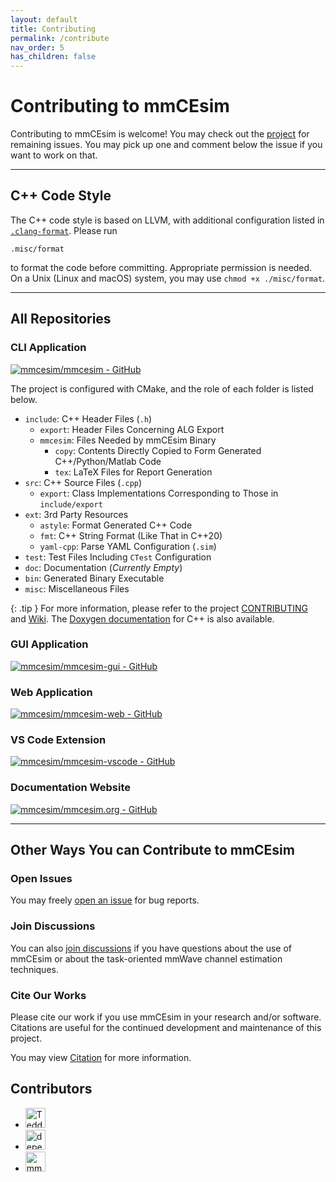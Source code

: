 ```yaml
---
layout: default
title: Contributing
permalink: /contribute
nav_order: 5
has_children: false
---
```


# Contributing to mmCEsim

Contributing to mmCEsim is welcome!
You may check out the [project](https://github.com/orgs/mmcesim/projects/1)
for remaining issues.
You may pick up one and comment below the issue if you want to work on that.

***

## C++ Code Style
The C++ code style is based on LLVM,
with additional configuration listed in [`.clang-format`](https://github.com/mmcesim/mmcesim/blob/master/.clang-format).
Please run
```
.misc/format
```
to format the code before committing.
Appropriate permission is needed.
On a Unix (Linux and macOS) system, you may use `chmod +x ./misc/format`.

***

## All Repositories

### CLI Application
[![mmcesim/mmcesim - GitHub](https://gh-card.dev/repos/mmcesim/mmcesim.svg)](https://github.com/mmcesim/mmcesim)

The project is configured with CMake, and the role of each folder is listed below.
- `include`: C++ Header Files (`.h`)
  - `export`: Header Files Concerning ALG Export
  - `mmcesim`: Files Needed by mmCEsim Binary
    - `copy`: Contents Directly Copied to Form Generated C++/Python/Matlab Code
    - `tex`: LaTeX Files for Report Generation
- `src`: C++ Source Files (`.cpp`)
  - `export`: Class Implementations Corresponding to Those in `include/export`
- `ext`: 3rd Party Resources
  - `astyle`: Format Generated C++ Code
  - `fmt`: C++ String Format (Like That in C++20)
  - `yaml-cpp`: Parse YAML Configuration (`.sim`)
- `test`: Test Files Including `CTest` Configuration
- `doc`: Documentation (*Currently Empty*)
- `bin`: Generated Binary Executable
- `misc`: Miscellaneous Files

{: .tip }
For more information, please refer to the project [CONTRIBUTING](https://github.com/mmcesim/mmcesim/tree/master/CONTRIBUTING.md) and [Wiki](https://github.com/mmcesim/mmcesim/wiki). The [Doxygen documentation](https://dev.mmcesim.org) for C++ is also available.

### GUI Application
[![mmcesim/mmcesim-gui - GitHub](https://gh-card.dev/repos/mmcesim/mmcesim-gui.svg)](https://github.com/mmcesim/mmcesim-gui)

### Web Application
[![mmcesim/mmcesim-web - GitHub](https://gh-card.dev/repos/mmcesim/mmcesim-web.svg)](https://github.com/mmcesim/mmcesim-web)

### VS Code Extension
[![mmcesim/mmcesim-vscode - GitHub](https://gh-card.dev/repos/mmcesim/mmcesim-vscode.svg)](https://github.com/mmcesim/mmcesim-vscode)

### Documentation Website
[![mmcesim/mmcesim.org - GitHub](https://gh-card.dev/repos/mmcesim/mmcesim.org.svg)](https://github.com/mmcesim/mmcesim.org)

***

## Other Ways You can Contribute to mmCEsim
### Open Issues
You may freely [open an issue](https://github.com/mmcesim/mmcesim/issues) for bug reports.

### Join Discussions
You can also [join discussions](https://github.com/mmcesim/mmcesim/discussions)
if you have questions about the use of mmCEsim
or about the task-oriented mmWave channel estimation techniques.

### Cite Our Works
Please cite our work if you use mmCEsim in your research and/or software.
Citations are useful for the continued development and maintenance of this project.

You may view [Citation](cite) for more information.

## Contributors
<ul class="list-style-none">
<!-- {% for contributor in site.github.contributors %}
  <li class="d-inline-block mr-1">
     <a href="{{ contributor.html_url }}"><img src="{{ contributor.avatar_url }}" width="32" height="32" alt="{{ contributor.login }}"></a>
  </li>
{% endfor %} -->
  <li class="d-inline-block mr-1">
    <a href="https://github.com/Teddy-van-Jerry"><img src="https://avatars.githubusercontent.com/u/70827985" width="32" height="32" alt="Teddy-van-Jerry"></a>
  </li>
  <li class="d-inline-block mr-1">
    <a href="https://github.com/apps/dependabot"><img src="https://avatars.githubusercontent.com/in/29110" width="32" height="32" alt="dependabot[bot]"></a>
  </li>
  <li class="d-inline-block mr-1">
    <a href="https://github.com/mmcesim-bot"><img src="https://avatars.githubusercontent.com/u/121534715" width="32" height="32" alt="mmcesim-bot"></a>
  </li>
</ul>
